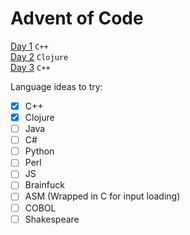 # Advent of Code

[Day 1](1) `C++`  
[Day 2](2) `Clojure`  
[Day 3](3) `C++` 

Language ideas to try:
- [x] C++
- [x] Clojure
- [ ] Java
- [ ] C#
- [ ] Python
- [ ] Perl
- [ ] JS
- [ ] Brainfuck
- [ ] ASM (Wrapped in C for input loading)
- [ ] COBOL
- [ ] Shakespeare

